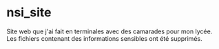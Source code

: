 # nsi_site
Site web que j'ai fait en terminales avec des camarades pour mon lycée. Les fichiers contenant des informations sensibles ont été supprimés.
